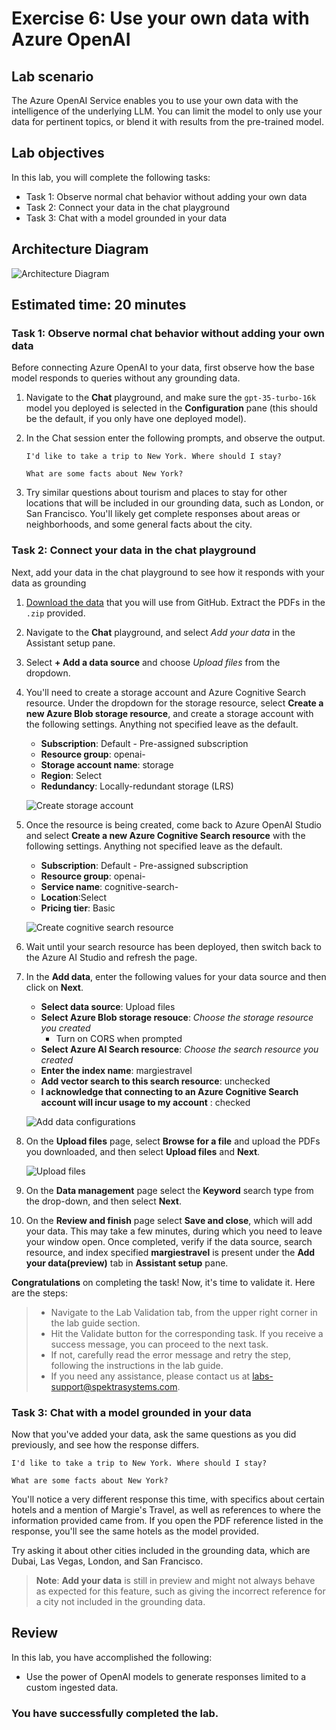 # Exercise 6: Use your own data with Azure OpenAI

## Lab scenario
The Azure OpenAI Service enables you to use your own data with the intelligence of the underlying LLM. You can limit the model to only use your data for pertinent topics, or blend it with results from the pre-trained model.

## Lab objectives
In this lab, you will complete the following tasks:

- Task 1: Observe normal chat behavior without adding your own data
- Task 2: Connect your data in the chat playground
- Task 3: Chat with a model grounded in your data

## Architecture Diagram

  ![](media/lab-06-ad.png "Architecture Diagram")

## Estimated time: 20 minutes

### Task 1: Observe normal chat behavior without adding your own data

Before connecting Azure OpenAI to your data, first observe how the base model responds to queries without any grounding data.

1. Navigate to the **Chat** playground, and make sure the `gpt-35-turbo-16k` model you deployed is selected in the **Configuration** pane (this should be the default, if you only have one deployed model).

1. In the Chat session enter the following prompts, and observe the output.

    ```
    I'd like to take a trip to New York. Where should I stay?
    ```
    ```
    What are some facts about New York?
    ```
    
1. Try similar questions about tourism and places to stay for other locations that will be included in our grounding data, such as London, or San Francisco. You'll likely get complete responses about areas or neighborhoods, and some general facts about the city.

### Task 2: Connect your data in the chat playground

Next, add your data in the chat playground to see how it responds with your data as grounding

1. [Download the data](https://aka.ms/own-data-brochures) that you will use from GitHub. Extract the PDFs in the `.zip` provided.
1. Navigate to the **Chat** playground, and select *Add your data* in the Assistant setup pane.
1. Select **+ Add a data source** and choose *Upload files* from the dropdown.

1. You'll need to create a storage account and Azure Cognitive Search resource. Under the dropdown for the storage resource, select **Create a new Azure Blob storage resource**, and create a storage account with the following settings. Anything not specified leave as the default.

    - **Subscription**: Default - Pre-assigned subscription
    - **Resource group**: openai-<inject key="Deployment ID" enableCopy="false"></inject>
    - **Storage account name**: storage<inject key="Deployment ID" enableCopy="false"></inject>
    - **Region**: Select <inject key="Region" enableCopy="false" />
    - **Redundancy**: Locally-redundant storage (LRS)
  
    ![](media/openai-lab06_t4_s4.png "Create storage account")

1. Once the resource is being created, come back to Azure OpenAI Studio and select **Create a new Azure Cognitive Search resource** with the following settings. Anything not specified leave as the default.

    - **Subscription**: Default - Pre-assigned subscription
    - **Resource group**: openai-<inject key="Deployment ID" enableCopy="false"></inject>
    - **Service name**: cognitive-search-<inject key="Deployment ID" enableCopy="false"></inject>
    - **Location**:Select <inject key="Region" enableCopy="false" />
    - **Pricing tier**: Basic

    ![](media/openai-lab06_t4_s5.png "Create cognitive search resource")

1. Wait until your search resource has been deployed, then switch back to the Azure AI Studio and refresh the page.
1. In the **Add data**, enter the following values for your data source and then click on **Next**.

    - **Select data source**: Upload files
    - **Select Azure Blob storage resouce**: *Choose the storage resource you created*
        - Turn on CORS when prompted
    - **Select Azure AI Search resource**: *Choose the search resource you created*
    - **Enter the index name**: margiestravel
    - **Add vector search to this search resource**: unchecked
    - **I acknowledge that connecting to an Azure Cognitive Search account will incur usage to my account** : checked

    ![](media/openai-lab06_t4_s7_add_data.png "Add data configurations")

1. On the **Upload files** page, select **Browse for a file** and upload the PDFs you downloaded, and then select **Upload files** and 
    **Next**.
      
    ![](media/openai-lab06_t4_s8_uploadfiles.png "Upload files")

1. On the **Data management** page select the **Keyword** search type from the drop-down, and then select **Next**.
1. On the **Review and finish** page select **Save and close**, which will add your data. This may take a few minutes, during which you need to leave your window open. Once completed, verify if the data source, search resource, and index specified **margiestravel** is present under the **Add your data(preview)** tab in **Assistant setup** pane.
   
  **Congratulations** on completing the task! Now, it's time to validate it. Here are the steps:

  > - Navigate to the Lab Validation tab, from the upper right corner in the lab guide section.
  > - Hit the Validate button for the corresponding task. If you receive a success message, you can proceed to the next task. 
  > - If not, carefully read the error message and retry the step, following the instructions in the lab guide.
  > - If you need any assistance, please contact us at labs-support@spektrasystems.com.

### Task 3: Chat with a model grounded in your data

Now that you've added your data, ask the same questions as you did previously, and see how the response differs.

```
I'd like to take a trip to New York. Where should I stay?
```

```
What are some facts about New York?
```

You'll notice a very different response this time, with specifics about certain hotels and a mention of Margie's Travel, as well as references to where the information provided came from. If you open the PDF reference listed in the response, you'll see the same hotels as the model provided.

Try asking it about other cities included in the grounding data, which are Dubai, Las Vegas, London, and San Francisco.

> **Note**: **Add your data** is still in preview and might not always behave as expected for this feature, such as giving the incorrect reference for a city not included in the grounding data.

## Review

In this lab, you have accomplished the following:
-   Use the power of OpenAI models to generate responses limited to a custom ingested data.

### You have successfully completed the lab.
